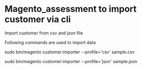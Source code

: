 # Magento_assessment to import customer via cli
Import customer from csv and json file

Following commands are used to import data

sudo bin/magento customer:importer --profile='csv' sample.csv

sudo bin/magento customer:importer --profile='json' sample.json
